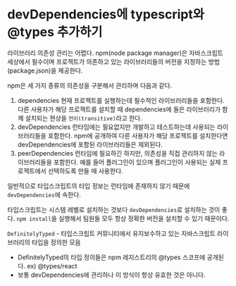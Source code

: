 # devDependencies에 typescript와 @types 추가하기

라이브러리 의존성 관리는 어렵다.
npm(node package manager)은 자바스크립트 세상에서 필수이며 프로젝트가 의존하고 있는 라이브러리들의 버전을 지정하는 방법(package.json)을 제공한다.

npm은 세 가지 종류의 의존성을 구분해서 관리하며 다음과 같다.
1. dependencies
현재 프로젝트를 실행하는데 필수적인 라이브러리들을 포함한다.
다른 사용자가 해당 프로젝트를 설치할 때 dependencies에 들은 라이브러리가 함께 설치되는 현상을 `전이(transitive)`라고 한다.
2. devDependencies
런타임에는 필요없지만 개발하고 테스트하는데 사용되는 라이브러리들을 포함한다.
npm에 공개하여 다른 사용자가 해당 프로젝트를 설치한다면 devDependencies에 포함된 라이브러리들은 제외된다.
3. peerDependencies
런타임에 필요하긴 하지만, 의존성을 직접 관리하지 않는 라이브러리들을 포함한다.
예를 들어 플러그인이 있으며 플러그인이 사용되는 실제 프로젝트에서 선택하도록 만들 때 사용한다.

일반적으로 타입스크립트의 타입 정보는 런타임에 존재하지 않기 때문에 `devDependencies`에 속한다.

타입스크립트는 시스템 레벨로 설치하는 것보다 `devDependencies`로 설치하는 것이 좋다. `npm install`을 실행해서 팀원들 모두 항상 정확한 버전을 설치할 수 있기 때문이다.

`DefinitelyTyped` - 타입스크립트 커뮤니티에서 유지보수하고 있는 자바스크립트 라이브러리의 타입을 정의한 모음
- DefinitelyTyped의 타입 정의들은 npm 레지스트리의 @types 스코프에 공개된다. ex) @types/react
- 보통 devDependencies에 관리하나 이 방식이 항상 유효한 것은 아니다.